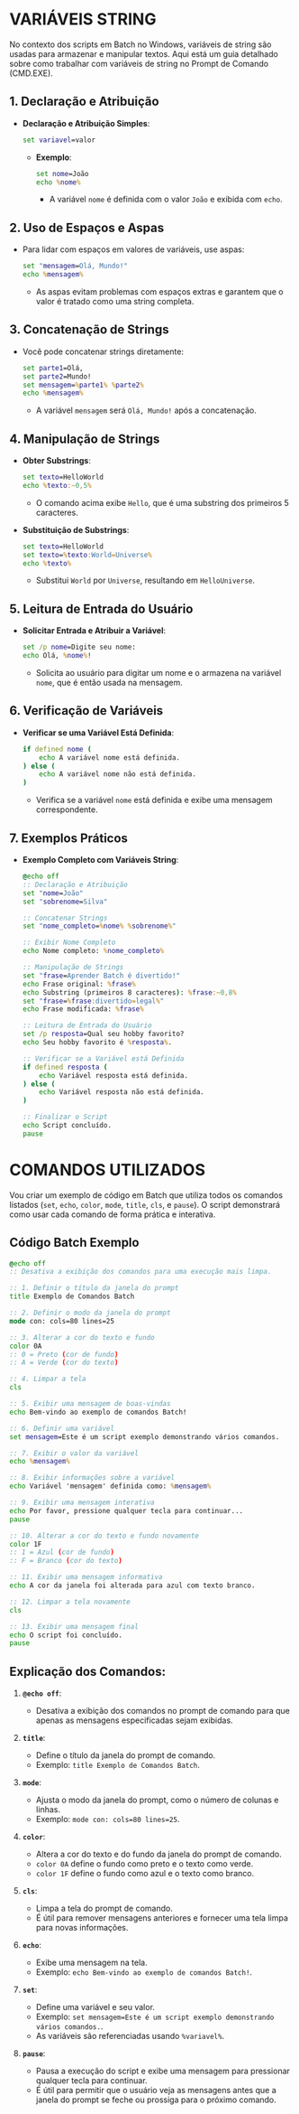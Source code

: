 # VARIÁVEIS STRING
No contexto dos scripts em Batch no Windows, variáveis de string são usadas para armazenar e manipular textos. Aqui está um guia detalhado sobre como trabalhar com variáveis de string no Prompt de Comando (CMD.EXE).

## 1. **Declaração e Atribuição**
- **Declaração e Atribuição Simples**:
  ```bat
  set variavel=valor
  ```
  - **Exemplo**:
    ```bat
    set nome=João
    echo %nome%
    ```
    - A variável `nome` é definida com o valor `João` e exibida com `echo`.

## 2. **Uso de Espaços e Aspas**
- Para lidar com espaços em valores de variáveis, use aspas:
  ```bat
  set "mensagem=Olá, Mundo!"
  echo %mensagem%
  ```
  - As aspas evitam problemas com espaços extras e garantem que o valor é tratado como uma string completa.

## 3. **Concatenação de Strings**
- Você pode concatenar strings diretamente:
  ```bat
  set parte1=Olá,
  set parte2=Mundo!
  set mensagem=%parte1% %parte2%
  echo %mensagem%
  ```
  - A variável `mensagem` será `Olá, Mundo!` após a concatenação.

## 4. **Manipulação de Strings**
- **Obter Substrings**:
  ```bat
  set texto=HelloWorld
  echo %texto:~0,5%
  ```
  - O comando acima exibe `Hello`, que é uma substring dos primeiros 5 caracteres.

- **Substituição de Substrings**:
  ```bat
  set texto=HelloWorld
  set texto=%texto:World=Universe%
  echo %texto%
  ```
  - Substitui `World` por `Universe`, resultando em `HelloUniverse`.

## 5. **Leitura de Entrada do Usuário**
- **Solicitar Entrada e Atribuir a Variável**:
  ```bat
  set /p nome=Digite seu nome: 
  echo Olá, %nome%!
  ```
  - Solicita ao usuário para digitar um nome e o armazena na variável `nome`, que é então usada na mensagem.

## 6. **Verificação de Variáveis**
- **Verificar se uma Variável Está Definida**:
  ```bat
  if defined nome (
      echo A variável nome está definida.
  ) else (
      echo A variável nome não está definida.
  )
  ```
  - Verifica se a variável `nome` está definida e exibe uma mensagem correspondente.

## 7. **Exemplos Práticos**
- **Exemplo Completo com Variáveis String**:
  ```bat
  @echo off
  :: Declaração e Atribuição
  set "nome=João"
  set "sobrenome=Silva"
  
  :: Concatenar Strings
  set "nome_completo=%nome% %sobrenome%"
  
  :: Exibir Nome Completo
  echo Nome completo: %nome_completo%
  
  :: Manipulação de Strings
  set "frase=Aprender Batch é divertido!"
  echo Frase original: %frase%
  echo Substring (primeiros 8 caracteres): %frase:~0,8%
  set "frase=%frase:divertido=legal%"
  echo Frase modificada: %frase%
  
  :: Leitura de Entrada do Usuário
  set /p resposta=Qual seu hobby favorito? 
  echo Seu hobby favorito é %resposta%.
  
  :: Verificar se a Variável está Definida
  if defined resposta (
      echo Variável resposta está definida.
  ) else (
      echo Variável resposta não está definida.
  )
  
  :: Finalizar o Script
  echo Script concluído.
  pause
  ```

# COMANDOS UTILIZADOS
Vou criar um exemplo de código em Batch que utiliza todos os comandos listados (`set`, `echo`, `color`, `mode`, `title`, `cls`, e `pause`). O script demonstrará como usar cada comando de forma prática e interativa.

## Código Batch Exemplo
```bat
@echo off
:: Desativa a exibição dos comandos para uma execução mais limpa.

:: 1. Definir o título da janela do prompt
title Exemplo de Comandos Batch

:: 2. Definir o modo da janela do prompt
mode con: cols=80 lines=25

:: 3. Alterar a cor do texto e fundo
color 0A
:: 0 = Preto (cor de fundo)
:: A = Verde (cor do texto)

:: 4. Limpar a tela
cls

:: 5. Exibir uma mensagem de boas-vindas
echo Bem-vindo ao exemplo de comandos Batch!

:: 6. Definir uma variável
set mensagem=Este é um script exemplo demonstrando vários comandos.

:: 7. Exibir o valor da variável
echo %mensagem%

:: 8. Exibir informações sobre a variável
echo Variável 'mensagem' definida como: %mensagem%

:: 9. Exibir uma mensagem interativa
echo Por favor, pressione qualquer tecla para continuar...
pause

:: 10. Alterar a cor do texto e fundo novamente
color 1F
:: 1 = Azul (cor de fundo)
:: F = Branco (cor do texto)

:: 11. Exibir uma mensagem informativa
echo A cor da janela foi alterada para azul com texto branco.

:: 12. Limpar a tela novamente
cls

:: 13. Exibir uma mensagem final
echo O script foi concluído.
pause
```

## Explicação dos Comandos:
1. **`@echo off`**:
   - Desativa a exibição dos comandos no prompt de comando para que apenas as mensagens especificadas sejam exibidas.

2. **`title`**:
   - Define o título da janela do prompt de comando.
   - Exemplo: `title Exemplo de Comandos Batch`.

3. **`mode`**:
   - Ajusta o modo da janela do prompt, como o número de colunas e linhas.
   - Exemplo: `mode con: cols=80 lines=25`.

4. **`color`**:
   - Altera a cor do texto e do fundo da janela do prompt de comando.
   - `color 0A` define o fundo como preto e o texto como verde.
   - `color 1F` define o fundo como azul e o texto como branco.

5. **`cls`**:
   - Limpa a tela do prompt de comando.
   - É útil para remover mensagens anteriores e fornecer uma tela limpa para novas informações.

6. **`echo`**:
   - Exibe uma mensagem na tela.
   - Exemplo: `echo Bem-vindo ao exemplo de comandos Batch!`.

7. **`set`**:
   - Define uma variável e seu valor.
   - Exemplo: `set mensagem=Este é um script exemplo demonstrando vários comandos.`.
   - As variáveis são referenciadas usando `%variavel%`.

8. **`pause`**:
   - Pausa a execução do script e exibe uma mensagem para pressionar qualquer tecla para continuar.
   - É útil para permitir que o usuário veja as mensagens antes que a janela do prompt se feche ou prossiga para o próximo comando.



